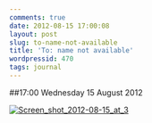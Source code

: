 ```yaml
---
comments: true
date: 2012-08-15 17:00:08
layout: post
slug: to-name-not-available
title: 'To: name not available'
wordpressid: 470
tags: journal
---
```


##17:00 Wednesday 15 August 2012

[![Screen_shot_2012-08-15_at_3](http://getfile6.posterous.com/getfile/files.posterous.com/temp-2012-08-14/ibJiinDkemauDJrGtAdtEqDyfDICEznqdxjuBHCrrdBrdtqafwnEFllajfxt/Screen_Shot_2012-08-15_at_3.57.27_PM.png.scaled500.png)](http://getfile9.posterous.com/getfile/files.posterous.com/temp-2012-08-14/ibJiinDkemauDJrGtAdtEqDyfDICEznqdxjuBHCrrdBrdtqafwnEFllajfxt/Screen_Shot_2012-08-15_at_3.57.27_PM.png.scaled1000.png)
